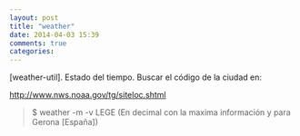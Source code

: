 ```yaml
---
layout: post
title: "weather"
date: 2014-04-03 15:39
comments: true
categories: 
---
```

[weather-util]. Estado del tiempo. Buscar el código de la ciudad en: 

http://www.nws.noaa.gov/tg/siteloc.shtml

>$ weather -m -v LEGE  (En decimal con la maxima información y para Gerona [España])


